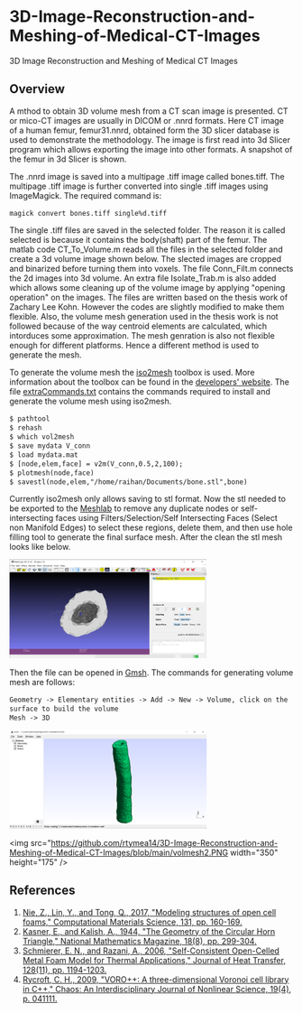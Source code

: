 # 3D-Image-Reconstruction-and-Meshing-of-Medical-CT-Images
3D Image Reconstruction and Meshing of Medical CT Images

## Overview
A mthod to obtain 3D volume mesh from a CT scan image is presented. CT or mico-CT images are usually in DICOM or .nnrd formats. Here CT image of a human femur, femur31.nnrd, obtained form the 3D slicer database is used to demonstrate  the methodology. The image is first read into 3d Slicer program which allows exporting the image into other formats. A snapshot of the femur in 3d Slicer is shown.

The .nnrd image is saved into a multipage .tiff image called bones.tiff. The multipage .tiff image is further converted into single .tiff images using ImageMagick. The required command is:
```
magick convert bones.tiff single%d.tiff
```
The single .tiff files are saved in the selected folder. The reason it is called selected is because it contains the body(shaft) part of the femur. The matlab code CT_To_Volume.m reads all the files in the selected folder and create a 3d volume image shown below. The slected images are cropped and binarized before turning them into voxels. The file Conn_Filt.m connects the 2d images into 3d volume. An extra file Isolate_Trab.m is also added which allows some cleaning up of the volume image by applying "opening operation" on the images. The files are written based on the thesis work of Zachary Lee Kohn. However the codes are slightly modified to make them flexible. Also, the volume mesh generation used in the thesis work is not followed because of the way centroid elements are calculated, which intorduces some approximation. The mesh genration is also not flexible enough for different platforms. Hence a different method is used to generate the mesh.

To generate the volume mesh the [iso2mesh](http://iso2mesh.sourceforge.net/cgi-bin/index.cgi?Doc/README) toolbox is used. More information about the toolbox can be found in the [developers' website](http://iso2mesh.sourceforge.net/cgi-bin/index.cgi?Doc/README). The file [extraCommands.txt](extraCommands.txt) contains the commands required to install and generate the volume mesh using iso2mesh.

```
$ pathtool
$ rehash
$ which vol2mesh
$ save mydata V_conn
$ load mydata.mat
$ [node,elem,face] = v2m(V_conn,0.5,2,100);
$ plotmesh(node,face)
$ savestl(node,elem,"/home/raihan/Documents/bone.stl",bone)
```
Currently iso2mesh only allows saving to stl format. Now the stl needed to be exported to the [Meshlab](https://www.meshlab.net/) to remove any duplicate nodes or self-intersecting faces using Filters/Selection/Self Intersecting Faces (Select non Manifold Edges) to select these regions, delete them, and then use hole filling tool to generate the final surface mesh. After the clean the stl mesh looks like below.

<img src="https://github.com/rtymea14/3D-Image-Reconstruction-and-Meshing-of-Medical-CT-Images/blob/main/meshlab.PNG" width="350" height="175" />

Then the file can be opened in [Gmsh](https://gmsh.info/). The commands for generating volume mesh are follows:
```
Geometry -> Elementary entities -> Add -> New -> Volume, click on the surface to build the volume
Mesh -> 3D
```
<img src="https://github.com/rtymea14/3D-Image-Reconstruction-and-Meshing-of-Medical-CT-Images/blob/main/volmesh1.PNG" width="350" height="175" />

<img src="https://github.com/rtymea14/3D-Image-Reconstruction-and-Meshing-of-Medical-CT-Images/blob/main/volmesh2.PNG width="350" height="175" />

## References
1.  [Nie, Z., Lin, Y., and Tong, Q., 2017, "Modeling structures of open cell foams," Computational Materials Science, 131, pp. 160-169.](http://dx.doi.org/10.1016/j.commatsci.2017.01.029)
2.  [Kasner, E., and Kalish, A., 1944, "The Geometry of the Circular Horn Triangle," National Mathematics Magazine, 18(8), pp. 299-304.](https://doi.org/10.2307/3030080)
3.  [Schmierer, E. N., and Razani, A., 2006, "Self-Consistent Open-Celled Metal Foam Model for Thermal Applications," Journal of Heat Transfer, 128(11), pp. 1194-1203.](https://doi.org/10.1115/1.2352787)
4.  [Rycroft, C. H., 2009, "VORO++: A three-dimensional Voronoi cell library in C++," Chaos: An Interdisciplinary Journal of Nonlinear Science, 19(4), p. 041111.](https://doi.org/10.1063/1.3215722)
